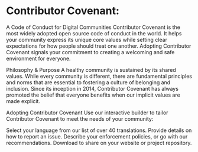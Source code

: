 # Contributor Covenant:
A Code of Conduct for Digital Communities
Contributor Covenant is the most widely adopted open source code of conduct in the world. It helps your community express its unique core values while setting clear expectations for how people should treat one another. Adopting Contributor Covenant signals your commitment to creating a welcoming and safe environment for everyone.

Philosophy & Purpose
A healthy community is sustained by its shared values. While every community is different, there are fundamental principles and norms that are essential to fostering a culture of belonging and inclusion. Since its inception in 2014, Contributor Covenant has always promoted the belief that everyone benefits when our implicit values are made explicit.

Adopting Contributor Covenant
Use our interactive builder to tailor Contributor Covenant to meet the needs of your community:

Select your language from our list of over 40 translations.
Provide details on how to report an issue.
Describe your enforcement policies, or go with our recommendations.
Download to share on your website or project repository.
